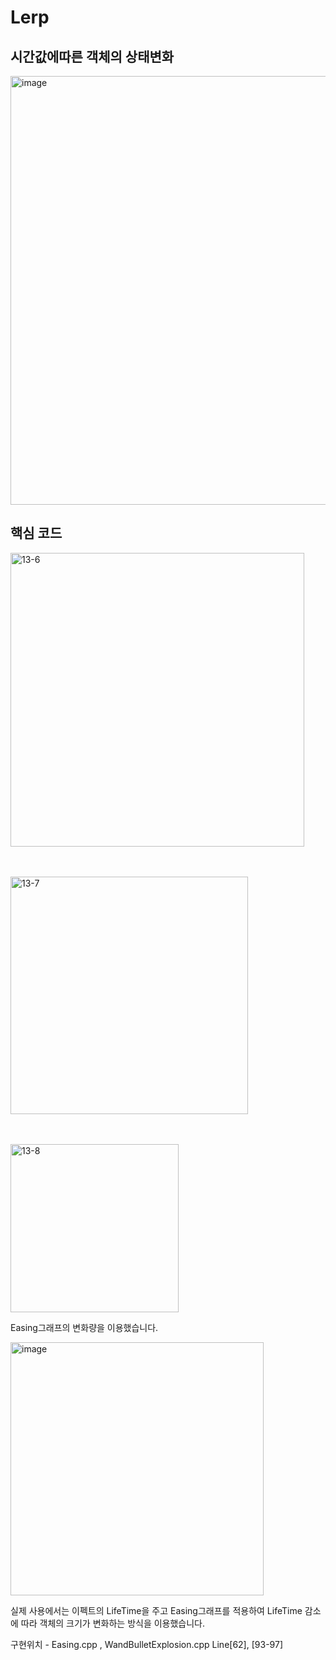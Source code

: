 # Lerp
## 시간값에따른 객체의 상태변화

<img width="686" alt="image" src="https://github.com/KimDaeMins/Portfolio/assets/68540137/40eacdb2-4cc0-4585-be18-156e3bcf97e5">

## 핵심 코드

<img width="470" alt="13-6" src="https://github.com/KimDaeMins/Portfolio/assets/68540137/25238cd6-8678-4001-b50c-846ac978108e">

ㅤ

<img width="380" alt="13-7" src="https://github.com/KimDaeMins/Portfolio/assets/68540137/e892acec-445d-485a-b773-3cc44289ca91">

ㅤ

<img width="269" alt="13-8" src="https://github.com/KimDaeMins/Portfolio/assets/68540137/61aaa463-c2e8-4b09-9134-329631297dcc">

Easing그래프의 변화량을 이용했습니다.

<img width="405" alt="image" src="https://github.com/KimDaeMins/Portfolio/assets/68540137/5804b65a-105e-4bc0-b84f-1631083c1db1">

실제 사용에서는 이펙트의 LifeTime을 주고 Easing그래프를 적용하여 LifeTime 감소에 따라 객체의 크기가 변화하는 방식을 이용했습니다.

구현위치 - Easing.cpp , WandBulletExplosion.cpp Line[62], [93-97]
